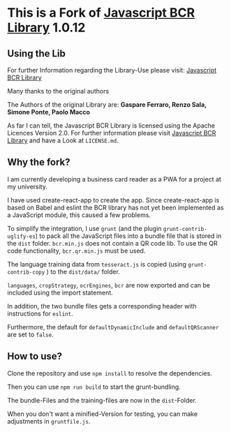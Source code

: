 # This is a Fork of [Javascript BCR Library](https://github.com/syneo-tools-gmbh/Javascript-BCR-Library) 1.0.12

## Using the Lib
For further Information regarding the Library-Use please visit:  [Javascript BCR Library](https://github.com/syneo-tools-gmbh/Javascript-BCR-Library)

Many thanks to the original authors

The Authors of the original Library are: **Gaspare Ferraro, Renzo Sala, Simone Ponte, Paolo Macco**

As far I can tell, the Javascript BCR Library is licensed using the Apache Licences Version 2.0. For further information please visit [Javascript BCR Library](https://github.com/syneo-tools-gmbh/Javascript-BCR-Library) and have a Look at `LICENSE.md`.

## Why the fork?
I am currently developing a business card reader as a PWA for a project at my university. 

I have used create-react-app to create the app. Since create-react-app is based on Babel and eslint the BCR library has not yet been implemented as a JavaScript module, this caused a few problems.

To simplify the integration, I use `grunt` (and the plugin `grunt-contrib-uglify-es`) to pack all the JavaScript files into a bundle file that is stored in the `dist` folder. `bcr.min.js` does not contain a QR code lib. To use the QR code functionality, `bcr.qr.min.js` must be used.

The language training data from `tesseract.js` is copied (using `grunt-contrib-copy` ) to the `dist/data/` folder.

`languages`, `cropStrategy`, `ocrEngines`, `bcr` are now exported and can be included using the import statement.

In addition, the two bundle files gets a corresponding header with instructions for `eslint`.

Furthermore, the default for `defaultDynamicInclude` and `defaultQRScanner` are set to `false`.


## How to use?
Clone the repository and use `npm install` to resolve the dependencies. 

Then you can use `npm run build` to start the grunt-bundling.

The bundle-Files and the training-files are now in the `dist`-Folder.

When you don't want a minified-Version for testing, you can make adjustments in `gruntfile.js`.
